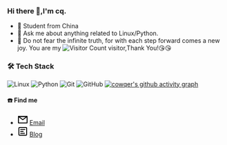 ### Hi there 👋,I'm cq.

- 🧑 Student from China
- 💬 Ask me about anything related to Linux/Python.
- 🌱 Do not fear the infinite truth, for with each step forward comes a new joy.
You are my ![Visitor Count](https://profile-counter.glitch.me/cowqer/count.svg) visitor,Thank You!:kissing_heart::kissing_heart:

### 🛠 Tech Stack
![Linux](https://img.shields.io/badge/-Linux-000000?style=flat-square&logo=Linux&logoColor=ffffff)
![Python](https://img.shields.io/badge/-Python-333333?style=flat&logo=python)
![Git](https://img.shields.io/badge/-Git-333333?style=flat-square&logo=git)
![GitHub](https://img.shields.io/badge/-GitHub-333333?style=flat-square&logo=github)
[![cowqer's github activity graph](https://github-readme-activity-graph.vercel.app/graph?username=cowqer&theme=dracula)](https://github.com/ashutosh00710/github-readme-activity-graph)

#### ☎️ Find me
- <img src="./icons/mail.svg"> [Email](quancui.xtu@gmail.com)
- <img src="./icons/article.svg"> [Blog](https://cq.seekyou.top/)
